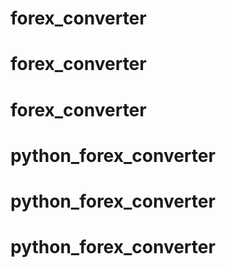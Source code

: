# forex_converter
# forex_converter
# forex_converter
# python_forex_converter
# python_forex_converter
# python_forex_converter
